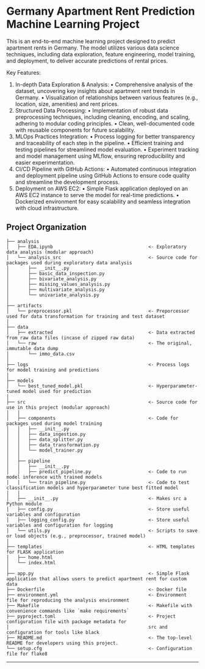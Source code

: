 # Germany Apartment Rent Prediction Machine Learning Project

This is an end-to-end machine learning project designed to predict apartment rents in Germany. The model utilizes various data science techniques, including data exploration, feature engineering, model training, and deployment, to deliver accurate predictions of rental prices.

Key Features:
1.	In-depth Data Exploration & Analysis:
	•	Comprehensive analysis of the dataset, uncovering key insights about apartment rent trends in Germany. 
	•	Visualization of relationships between various features (e.g., location, size, amenities) and rent prices.
2.	Structured Data Processing:
	•	Implementation of robust data preprocessing techniques, including cleaning, encoding, and scaling, adhering to modular coding principles.
	•	Clean, well-documented code with reusable components for future scalability.
3.	MLOps Practices Integration:
	•	Process logging for better transparency and traceability of each step in the pipeline.
	•	Efficient training and testing pipelines for streamlined model evaluation.
	•	Experiment tracking and model management using MLflow, ensuring reproducibility and easier experimentation.
4.	CI/CD Pipeline with GitHub Actions:
	•	Automated continuous integration and deployment pipeline using GitHub Actions to ensure code quality and streamline the development process.
5.	Deployment on AWS EC2:
	•	Simple Flask application deployed on an AWS EC2 instance to serve the model for real-time predictions.
	•	Dockerized environment for easy scalability and seamless integration with cloud infrastructure.


## Project Organization

```
├── analysis           
│   ├── EDA.ipynb                                   <- Exploratory data analysis (modular approach)
│   └── analysis_src                                <- Source code for packages used during exploratory data analysis
│       ├── __init__.py 
│       ├── basic_data_inspection.py
│       ├── bivariate_analysis.py
│       ├── missing_values_analysis.py
│       ├── multivariate_analysis.py
│       └── univariate_analysis.py
│
├── artifacts                   
│   └── preprocessor.pkl                            <- Preporcessor used for data transformation for training and test dataset
│
├── data
│   ├── extracted                                   <- Data extracted from raw data files (incase of zipped raw data)
│   └── raw                                         <- The original, immutable data dump
│       └── immo_data.csv
│
├── logs                                            <- Process logs for model training and predictions
│
├── models                                          
│   └── best_tuned_model.pkl                        <- Hyperparameter-tuned model used for prediction
│
├── src                                             <- Source code for use in this project (modular approach)
│   │
│   ├── components                                  <- Code for packages used during model training
│   │   ├── __init__.py 
│   │   ├── data_ingestion.py                
│   │   ├── data_splitter.py 
│   │   ├── data_transformation.py 
│   │   └── model_trainer.py
│   │
│   ├── pipeline                
│   │   ├── __init__.py 
│   │   ├── predict_pipeline.py                     <- Code to run model inference with trained models          
│   │   └── train_pipeline.py                       <- Code to test classification models and hyperparameter tune best fitted model
│   │
│   ├── __init__.py                                 <- Makes src a Python module
│   ├── config.py                                   <- Store useful variables and configuration
│   ├── logging_config.py                           <- Store useful variables and configuration for logging
│   └── utils.py                                    <- Scripts to save or load objects (e.g., preprocessor, trained model)
│
├── templates                                       <- HTML templates for FLASK application
│   ├── home.html                           
│   └── index.html                                    
│
├── app.py                                          <- Simple Flask application that allows users to predict apartment rent for custom data
├── Dockerfile                                      <- Docker file 
├── environment.yml                                 <- Environment file for reproducing the analysis environment
├── Makefile                                        <- Makefile with convenience commands like `make requirements`
├── pyproject.toml                                  <- Project configuration file with package metadata for 
│                                                   src and configuration for tools like black
├── README.md                                       <- The top-level README for developers using this project.
└── setup.cfg                                       <- Configuration file for flake8
```

--------
